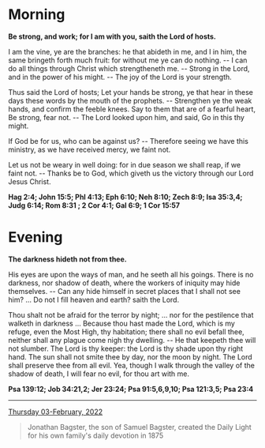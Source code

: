 # Morning

**Be strong, and work; for I am with you, saith the Lord of hosts.**
 
I am the vine, ye are the branches: he that abideth in me, and I in him, the same bringeth forth much fruit: for without me ye can do nothing. -- I can do all things through Christ which strengtheneth me. -- Strong in the Lord, and in the power of his might. -- The joy of the Lord is your strength.
 
Thus said the Lord of hosts; Let your hands be strong, ye that hear in these days these words by the mouth of the prophets. -- Strengthen ye the weak hands, and confirm the feeble knees. Say to them that are of a fearful heart, Be strong, fear not. -- The Lord looked upon him, and said, Go in this thy might.
 
If God be for us, who can be against us? -- Therefore seeing we have this ministry, as we have received mercy, we faint not.
 
Let us not be weary in well doing: for in due season we shall reap, if we faint not. -- Thanks be to God, which giveth us the victory through our Lord Jesus Christ.  

**Hag 2:4; John 15:5; Phl 4:13; Eph 6:10; Neh 8:10; Zech 8:9; Isa 35:3,4; Judg 6:14; Rom 8:31 ; 2 Cor 4:1; Gal 6:9; 1 Cor 15:57**

# Evening

**The darkness hideth not from thee.**
 
His eyes are upon the ways of man, and he seeth all his goings. There is no darkness, nor shadow of death, where the workers of iniquity may hide themselves. -- Can any hide himself in secret places that I shall not see him? ... Do not I fill heaven and earth? saith the Lord.
 
Thou shalt not be afraid for the terror by night; ... nor for the pestilence that walketh in darkness ... Because thou hast made the Lord, which is my refuge, even the Most High, thy habitation; there shall no evil befall thee, neither shall any plague come nigh thy dwelling. -- He that keepeth thee will not slumber. The Lord is thy keeper: the Lord is thy shade upon thy right hand. The sun shall not smite thee by day, nor the moon by night. The Lord shall preserve thee from all evil. Yea, though I walk through the valley of the shadow of death, I will fear no evil, for thou art with me.  

**Psa 139:12; Job 34:21,2; Jer 23:24; Psa 91:5,6,9,10; Psa 121:3,5; Psa 23:4**

---

[Thursday 03-February, 2022](https://t.me/s/daily_light)

> Jonathan Bagster, the son of Samuel Bagster, created the Daily Light for his own family's daily devotion in 1875

